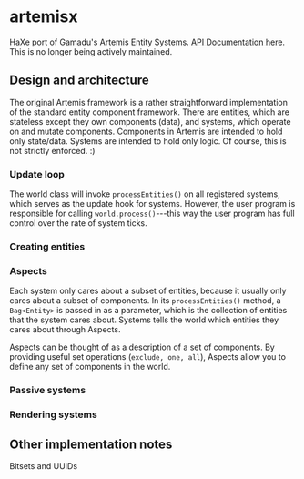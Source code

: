 artemisx
========

HaXe port of Gamadu's Artemis Entity Systems. [API Documentation here](http://davidyu.github.io/artemisx/doc). This is no longer being actively maintained.

## Design and  architecture

The original Artemis framework is a rather straightforward implementation of the standard entity component framework. There are entities, which are stateless except they own components (data), and systems, which operate on and mutate components. Components in Artemis are intended to hold only state/data. Systems are intended to hold only logic. Of course, this is not strictly enforced. :)

### Update loop

The world class will invoke `processEntities()` on all registered systems, which serves as the update hook for systems. However, the user program is responsible for calling `world.process()`---this way the user program has full control over the rate of system ticks.

### Creating entities

### Aspects

Each system only cares about a subset of entities, because it usually only cares about a subset of components. In its `processEntities()` method, a `Bag<Entity>` is passed in as a parameter, which is the collection of entities that the system cares about. Systems tells the world which entities they cares about through Aspects.

Aspects can be thought of as a description of a set of components. By providing useful set operations (`exclude, one, all`), Aspects allow you to define any set of components in the world.

### Passive systems

### Rendering systems

## Other implementation notes

Bitsets and UUIDs
